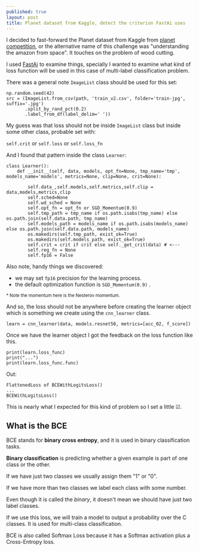 ```yaml
---
published: true
layout: post
title: Planet dataset from Kaggle, detect the criterion FastAi uses
---
```

I decided to fast-forward the Planet dataset from Kaggle from [planet competition](https://www.kaggle.com/c/planet-understanding-the-amazon-from-space), or the alternative name of this challenge was "understanding the amazon from space". It touches on the problem of wood cutting.
 
I used [FastAi](https://github.com/fastai/course-v3/blob/master/nbs/dl1/lesson3-planet.ipynb) to examine things, specially I wanted to examine what kind of loss function will be used in this case of multi-label classification problem.
 
There was a general note `ImageList` class should be used for this set:
 
```
np.random.seed(42)
src = (ImageList.from_csv(path, 'train_v2.csv', folder='train-jpg', suffix='.jpg')
       .split_by_rand_pct(0.2)
       .label_from_df(label_delim=' '))
```
 
 
My guess was that loss should not be inside `ImageList` class but inside some other class, probable set with: 
 
`self.crit` or `self.loss` or `self.loss_fn`
 
And I found that pattern inside the class `Learner`:
```
class Learner():
    def __init__(self, data, models, opt_fn=None, tmp_name='tmp', models_name='models', metrics=None, clip=None, crit=None):
        
        self.data_,self.models,self.metrics,self.clip = data,models,metrics,clip
        self.sched=None
        self.wd_sched = None
        self.opt_fn = opt_fn or SGD_Momentum(0.9)
        self.tmp_path = tmp_name if os.path.isabs(tmp_name) else os.path.join(self.data.path, tmp_name)
        self.models_path = models_name if os.path.isabs(models_name) else os.path.join(self.data.path, models_name)
        os.makedirs(self.tmp_path, exist_ok=True)
        os.makedirs(self.models_path, exist_ok=True)
        self.crit = crit if crit else self._get_crit(data) # <---
        self.reg_fn = None
        self.fp16 = False
```
Also note, handy things we discovered: 
 
* we may set `fp16` precision for the learning process.
* the default optimization function is `SGD_Momentum(0.9)` . 
 
<sub>* Note the momentum here is the Nesterov momentum.</sub>
 
And so, the loss should not be anywhere before creating the learner object which is something we create using the `cnn_learner` class.
 
 
```
learn = cnn_learner(data, models.resnet50, metrics=[acc_02, f_score])
```
 
Once we have the learner object I got the feedback on the loss function like this.
 
```
print(learn.loss_func)
print("...")
print(learn.loss_func.func)
```
Out:
```
FlattenedLoss of BCEWithLogitsLoss()
...
BCEWithLogitsLoss()
```
 
This is nearly what I expected for this kind of problem so I set a little ☑.
 
## What is the BCE 
 
BCE stands for **binary cross entropy**, and it is used in binary classification tasks.
 
**Binary classification** is predicting whether a given example is part of one class or the other. 
 
If we have just two classes we usually assign them "1" or "0".
 
If we have more than two classes we label each class with some number.
 
Even though it is called the _binary_, it doesn't mean we should have just two label classes.
 
If we use this loss, we will train a model to output a probability over the C classes. It is used for multi-class classification.
 
BCE is also called Softmax Loss because it has a Softmax activation plus a Cross-Entropy loss.
 
 
 

